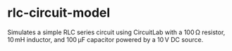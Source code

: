 # rlc-circuit-model
Simulates a simple RLC series circuit using CircuitLab with a 100 Ω resistor, 10 mH inductor, and 100 μF capacitor powered by a 10 V DC source.

